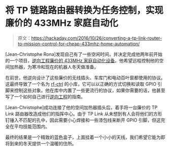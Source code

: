 # 将 TP 链路路由器转换为任务控制，实现廉价的 433MHz 家庭自动化

> 原文：<https://hackaday.com/2016/10/26/converting-a-tp-link-router-to-mission-control-for-cheap-433mhz-home-automation/>

[Jean-Christophe Rona]发现自己有了一些空闲时间，并决定完成他两年前开始的一个项目，[逆向工程廉价的 433MHz 家庭自动化设备](http://blog.rona.fr/post/2016/10/22/Home-automation-with-cheap-433MHz-plugs-a-1%24-433MHz-transmitter-and-a-TP-Link-TL-WR703N-router)。他希望远程控制他的空间加热器，为寒冷和现在的机器人冬天做准备。

在前世，他逆向设计了这些廉价的无线插头、车库门和电动百叶窗都使用的协议。这最终导致了一个名为 [rf-ctrl](https://github.com/jcrona/rf-ctrl) 的小库，它可以以正确的方式切换和读取 GPIO 引脚来控制这些对象。他在库中内置了一些更流行的协议，如果你需要的话，他甚至写了一个如何自己进行[逆向工程](http://hackaday.com/2015/02/16/using-matlab-and-sdr-to-reverse-engineer-433mhz-messages/)的指南。

[Jean-Christophe]成功连接了他的空间加热器插头后，着手将一台廉价的 TP Link 路由器改造成他们的指挥中心。由于 TP Link 从未想到有人会将他们的方形钉锤入不匹配的孔中，因此需要小心焊接和一些漆包线来断开 GPIO 引脚，但这完全在平均技能范围内。

最终的结果是一个精致的蓝色盒子，上面挂着一个小小的天线，我们希望它能为即将到来的冬天提供一个温暖的住所。